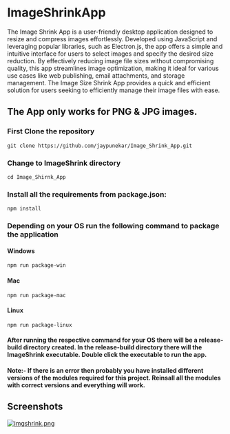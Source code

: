 # ImageShrinkApp

The Image Shrink App is a user-friendly desktop application designed to resize and compress images effortlessly. Developed using JavaScript and leveraging popular libraries, such as Electron.js, the app offers a simple and intuitive interface for users to select images and specify the desired size reduction. By effectively reducing image file sizes without compromising quality, this app streamlines image optimization, making it ideal for various use cases like web publishing, email attachments, and storage management. The Image Size Shrink App provides a quick and efficient solution for users seeking to efficiently manage their image files with ease.

## The App only works for PNG & JPG images.

### First Clone the repository

```
git clone https://github.com/jaypunekar/Image_Shrink_App.git
```

### Change to ImageShrink directory

```
cd Image_Shirnk_App
```

### Install all the requirements from package.json:
```
npm install
```

### Depending on your OS run the following command to package the application

#### Windows
```
npm run package-win
```

#### Mac
```
npm run package-mac
```

#### Linux
```
npm run package-linux
```

#### After running the respective command for your OS there will be a release-build directory created. In the release-build directory there will the ImageShrink executable. Double click the executable to run the app.


#### Note:- If there is an error then probably you have installed different versions of the modules required for this project. Reinsall all the modules with correct versions and everything will work.


## Screenshots
[![imgshrink.png](https://i.postimg.cc/TPzhvsRj/imgshrink.png)](https://postimg.cc/hJ0K9pQh)

